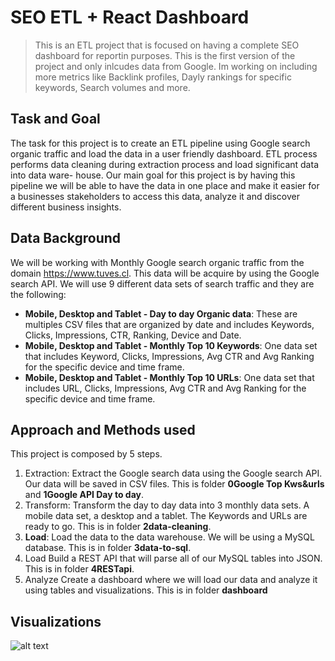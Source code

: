 # SEO ETL + React Dashboard

> This is an ETL project that is focused on having a complete SEO dashboard for reportin purposes. This is the first version of the project and only inlcudes data from Google. Im working on including more metrics like Backlink profiles, Dayly rankings for specific keywords, Search volumes and more.

## Task and Goal
The task for this project is to create an ETL pipeline using Google search organic traffic and load the data in a user friendly dashboard. ETL process performs data cleaning during extraction process and load significant data into data ware- house. Our main goal for this project is by having this pipeline we will be able to have the data in one place and make it easier for a businesses stakeholders to access this data, analyze it and discover different business insights.

## Data Background
We will be working with Monthly Google search organic traffic from the domain https://www.tuves.cl. This data will be acquire by using the Google search API. We will use 9 different data sets of search traffic and they are the following:

- **Mobile, Desktop and Tablet - Day to day Organic data**: These are multiples CSV files that are organized by date and includes Keywords, Clicks, Impressions, CTR, Ranking, Device and Date.
- **Mobile, Desktop and Tablet - Monthly Top 10 Keywords**: One data set that includes Keyword, Clicks, Impressions, Avg CTR and Avg Ranking for the specific device and time frame.
- **Mobile, Desktop and Tablet - Monthly Top 10 URLs**: One data set that includes URL, Clicks, Impressions, Avg CTR and Avg Ranking for the specific device and time frame.

## Approach and Methods used
This project is composed by 5 steps.
1. Extraction: Extract the Google search data using the Google search API. Our data will be saved in CSV files. This is folder **0Google Top Kws&urls** and **1Google API Day to day**.
2. Transform: Transform the day to day data into 3 monthly data sets. A mobile data set, a desktop and a tablet. The Keywords and URLs are ready to go. This is in folder **2data-cleaning**. 
3. **Load**: Load the data to the data warehouse. We will be using a MySQL database. This is in folder **3data-to-sql**.
4. Load Build a REST API that will parse all of our MySQL tables into JSON. This is in folder **4RESTapi**.
5. Analyze Create a dashboard where we will load our data and analyze it using tables and visualizations. This is in folder **dashboard**

## Visualizations

![alt text](dash5.gif)


